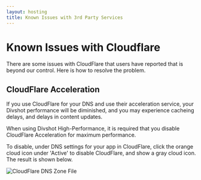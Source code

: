 ```yaml
---
layout: hosting
title: Known Issues with 3rd Party Services
---
```


# Known Issues with Cloudflare

<p class="lead">There are some issues with CloudFlare that users have reported that is beyond our control. Here is how to resolve the problem.</p>

## CloudFlare Acceleration

If you use CloudFlare for your DNS and use their acceleration service, your Divshot performance will be diminished, and you may experience cacheing delays, and delays in content updates.

When using Divshot High-Performance, it is required that you disable CloudFlare Acceleration for maximum performance.

To disable, under DNS settings for your app in CloudFlare, click the orange cloud icon under 'Active' to disable CloudFlare, and show a gray cloud icon. The result is shown below.

<img src="{% asset_path guides/cloudflare-disable.png %}" alt="CloudFlare DNS Zone File" class="img-responsive">
